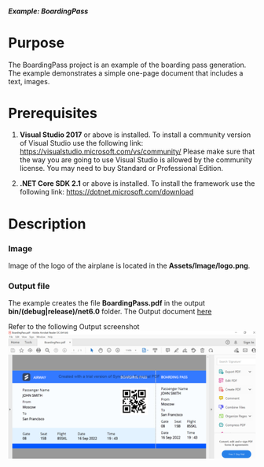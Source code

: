 ##### Example: BoardingPass

# Purpose
The BoardingPass project is an example of the boarding pass generation. The example demonstrates a simple one-page document that includes a text, images.


# Prerequisites
1) **Visual Studio 2017** or above is installed.
   To install a community version of Visual Studio use the following link: https://visualstudio.microsoft.com/vs/community/
   Please make sure that the way you are going to use Visual Studio is allowed by the community license. You may need to buy Standard or Professional Edition.

2) **.NET Core SDK 2.1** or above is installed.
   To install the framework use the following link: https://dotnet.microsoft.com/download

# Description

### Image
Image of the logo of the airplane is located in the **Assets/Image/logo.png**.

### Output file
The example creates the file **BoardingPass.pdf** in the output **bin/(debug|release)/net6.0** folder. The Output document [here](https://github.com/SyncfusionExamples/PDF-real-time-Examples/blob/EJDOTNETCORE3950/BoardingPassProject/results/BoardingPass.pdf)

Refer to the following Output screenshot 
![Output image](https://github.com/SyncfusionExamples/PDF-real-time-Examples/blob/EJDOTNETCORE3950/BoardingPassProject/BoardingPassProject/results/OutputImage.PNG)
